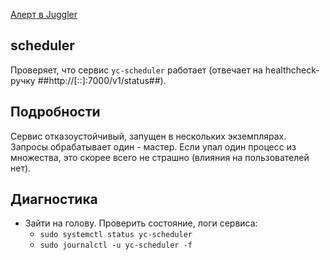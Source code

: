 [Алерт в Juggler](https://juggler.yandex-team.ru/aggregate_checks/?query=service%3Dscheduler%26namespace%3Dycloud)

## scheduler
Проверяет, что сервис `yc-scheduler` работает (отвечает на healthcheck-ручку ##http://[::]:7000/v1/status##).

## Подробности
Сервис отказоустойчивый, запущен в нескольких экземплярах. Запросы обрабатывает один - мастер. Если упал один процесс из множества, это скорее всего не страшно (влияния на пользователей нет).

## Диагностика
- Зайти на голову. Проверить состояние, логи сервиса:
  - `sudo systemctl status yc-scheduler`
  - `sudo journalctl -u yc-scheduler -f`
